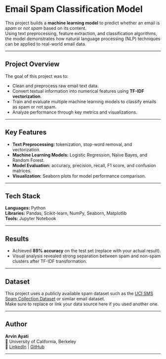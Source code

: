 # Email Spam Classification Model

This project builds a **machine learning model** to predict whether an email is *spam* or *not spam* based on its content.  
Using text preprocessing, feature extraction, and classification algorithms, the model demonstrates how natural language processing (NLP) techniques can be applied to real-world email data.

---

## Project Overview

The goal of this project was to:
- Clean and preprocess raw email text data.
- Convert textual information into numerical features using **TF-IDF vectorization**.
- Train and evaluate multiple machine learning models to classify emails as spam or not spam.
- Analyze performance through key metrics and visualizations.

---

## Key Features
- **Text Preprocessing:** tokenization, stop-word removal, and vectorization.  
- **Machine Learning Models:** Logistic Regression, Naïve Bayes, and Random Forest.  
- **Model Evaluation:** accuracy, precision, recall, F1 score, and confusion matrices.  
- **Visualization:** Seaborn plots for model performance comparison.

---

## Tech Stack
**Languages:** Python  
**Libraries:** Pandas, Scikit-learn, NumPy, Seaborn, Matplotlib  
**Tools:** Jupyter Notebook  

---

## Results
- Achieved **89% accuracy** on the test set (replace with your actual result).  
- Visual analysis revealed strong separation between spam and non-spam clusters after TF-IDF transformation.

---

## Dataset
This project uses a publicly available spam dataset such as the [UCI SMS Spam Collection Dataset](https://archive.ics.uci.edu/ml/datasets/sms+spam+collection) or similar email dataset.  
Make sure to replace or link your data source here if you used another one.

---

## Author
**Arvin Ayati**  
📍 University of California, Berkeley  
🔗 [LinkedIn](https://linkedin.com/in/arvin-ayati-6b4288265/) | [GitHub](https://github.com/Hire-Arvin)

---
